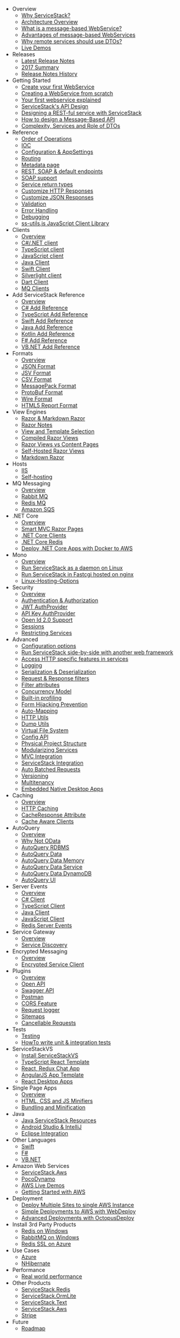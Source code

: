 
- Overview
    - [Why ServiceStack?](/why-servicestack)
    - [Architecture Overview](/architecture-overview)
    - [What is a message-based WebService?](/what-is-a-message-based-web-service)
    - [Advantages of message-based WebServices](/advantages-of-message-based-web-services)
    - [Why remote services should use DTOs?](http://stackoverflow.com/a/15369736/85785)
    - [Live Demos](https://github.com/ServiceStackApps/LiveDemos)
- Releases
    - [Latest Release Notes](/releases/v4.5.8)
    - [2017 Summary](/releases/)
    - [Release Notes History](/release-notes-history)
- Getting Started
    - [Create your first WebService](/create-your-first-webservice)
    - [Creating a WebService from scratch](/create-webservice-from-scratch)
    - [Your first webservice explained](/your-first-webservice-explained)
    - [ServiceStack's API Design](/api-design)
    - [Designing a REST-ful service with ServiceStack](http://stackoverflow.com/a/15235822/85785)
    - [How to design a Message-Based API](http://stackoverflow.com/a/15941229/85785)
    - [Complexity, Services and Role of DTOs](http://stackoverflow.com/a/32940275/85785)
- Reference
    - [Order of Operations](/order-of-operations)
    - [IOC](/ioc)
    - [Configuration & AppSettings](/appsettings)
    - [Routing](/routing)
    - [Metadata page](/metadata-page)
    - [REST, SOAP & default endpoints](/endpoints)
    - [SOAP support](/soap-support)
    - [Service return types](/service-return-types)
    - [Customize HTTP Responses](/customize-http-responses)
    - [Customize JSON Responses](/customize-json-responses)
    - [Validation](/validation)
    - [Error Handling](/error-handling)
    - [Debugging](/debugging)
    - [ss-utils.js JavaScript Client Library](/ss-utils-js)
- Clients
    - [Overview](/clients-overview)
    - [C#/.NET client](/csharp-client)
    - [TypeScript client](/typescript-add-servicestack-reference#typescript-serviceclient)
    - [JavaScript client](/javascript-client)
    - [Java Client](/java-add-servicestack-reference#jsonserviceclient-api)
    - [Swift Client](/swift-add-servicestack-reference#swift-client-usage)
    - [Silverlight client](/silverlight-client)
    - [Dart Client](/dart-client)
    - [MQ Clients](/messaging#mq-client-architecture)
- Add ServiceStack Reference
    - [Overview](/add-servicestack-reference)
    - [C# Add Reference](/csharp-add-servicestack-reference)
    - [TypeScript Add Reference](/typescript-add-servicestack-reference)
    - [Swift Add Reference](/swift-add-servicestack-reference)
    - [Java Add Reference](/java-add-servicestack-reference)
    - [Kotlin Add Reference](/kotlin-add-servicestack-reference)
    - [F# Add Reference](/fsharp-add-servicestack-reference)
    - [VB.NET Add Reference](/vbnet-add-servicestack-reference)
- Formats
    - [Overview](/formats)
    - [JSON Format](https://github.com/ServiceStack/ServiceStack.Text/)
    - [JSV Format](/jsv-format)
    - [CSV Format](/csv-format)
    - [MessagePack Format](/messagepack-format)
    - [ProtoBuf Format](/protobuf-format)
    - [Wire Format](/wire-format)
    - [HTML5 Report Format](/html5reportformat)
- View Engines
    - [Razor & Markdown Razor](http://razor.servicestack.net/)
    - [Razor Notes](/razor-notes)
    - [View and Template Selection](/view-and-template-selection)
    - [Compiled Razor Views](/compiled-razor-views)
    - [Razor Views vs Content Pages](http://stackoverflow.com/questions/13206038/servicestack-razor-default-page/13206221#13206221)
    - [Self-Hosted Razor Views](http://www.ienablemuch.com/2012/12/self-hosting-servicestack-serving.html) 
    - [Markdown Razor](/markdown-razor)
- Hosts
    - [IIS](/iis)
    - [Self-hosting](/self-hosting)
- MQ Messaging
    - [Overview](/messaging)
    - [Rabbit MQ](/rabbit-mq)
    - [Redis MQ](/redis-mq)
    - [Amazon SQS](https://github.com/ServiceStack/ServiceStack.Aws#sqsmqserver)
- .NET Core
    - [Overview](/netcore)
    - [Smart MVC Razor Pages](/netcore-razor)
    - [.NET Core Clients](/netcore-clients)
    - [.NET Core Redis](/netcore-redis)
    - [Deploy .NET Core Apps with Docker to AWS](/deploy-netcore-docker-aws-ecs)
- Mono
    - [Overview](/mono)
    - [Run ServiceStack as a daemon on Linux](/servicestack-as-daemon-on-linux)
    - [Run ServiceStack in Fastcgi hosted on nginx](/servicestack-in-fastcgi-hosted-on-nginx)
    - [Linux-Hosting-Options](/linux-hosting-options)
- Security
    - [Overview](/security)
    - [Authentication & Authorization](/authentication-and-authorization)
    - [JWT AuthProvider](/jwt-authprovider)
    - [API Key AuthProvider](/api-key-authprovider)
    - [Open Id 2.0 Support](/openid)
    - [Sessions](/sessions)
    - [Restricting Services](/restricting-services)
- Advanced
    - [Configuration options](/configuration-options)
    - [Run ServiceStack side-by-side with another web framework](/servicestack-side-by-side-with-another-web-framework)
    - [Access HTTP specific features in services](/access-http-specific-features-in-services)
    - [Logging](/logging)
    - [Serialization & Deserialization](/serialization-deserialization)
    - [Request & Response filters](/request-and-response-filters)
    - [Filter attributes](/filter-attributes)
    - [Concurrency Model](/concurrency-model)
    - [Built-in profiling](/built-in-profiling)
    - [Form Hijacking Prevention](/form-hijacking-prevention)
    - [Auto-Mapping](/auto-mapping)
    - [HTTP Utils](/http-utils)
    - [Dump Utils](/dump-utils)
    - [Virtual File System](/virtual-file-system)
    - [Config API](/config-api)
    - [Physical Project Structure](/physical-project-structure)
    - [Modularizing Services](/modularizing-services)
    - [MVC Integration](/mvc-integration)
    - [ServiceStack Integration](/servicestack-integration)
    - [Auto Batched Requests](/auto-batched-requests)
    - [Versioning](/versioning)
    - [Multitenancy](/multitenancy)
    - [Embedded Native Desktop Apps](https://github.com/ServiceStack/ServiceStack.Gap)
- Caching
    - [Overview](/caching)
    - [HTTP Caching](/http-caching)
    - [CacheResponse Attribute](/cacheresponse-attribute)
    - [Cache Aware Clients](/cache-aware-clients)
- AutoQuery
    - [Overview](/autoquery)
    - [Why Not OData](/why-not-odata)
    - [AutoQuery RDBMS](/autoquery-rdbms)
    - [AutoQuery Data](/autoquery-data)
    - [AutoQuery Data Memory](/autoquery-memory)
    - [AutoQuery Data Service](/autoquery-service)
    - [AutoQuery Data DynamoDB](/autoquery-dynamodb)
    - [AutoQuery UI](https://github.com/ServiceStack/Admin)
- Server Events
    - [Overview](/server-events)
    - [C# Client](/csharp-server-events-client)
    - [TypeScript Client](/typescript-server-events-client)
    - [Java Client](/java-server-events-client)
    - [JavaScript Client](/javascript-server-events-client)
    - [Redis Server Events](/redis-server-events)
- Service Gateway
    - [Overview](/service-gateway)
    - [Service Discovery](/service-discovery)
- Encrypted Messaging
    - [Overview](/encrypted-messaging)
    - [Encrypted Service Client](/encrypted-messaging#encrypted-service-client)
- Plugins
    - [Overview](/plugins)
    - [Open API](/openapi)
    - [Swagger API](/swagger-api)
    - [Postman](/postman)
    - [CORS Feature](/corsfeature)
    - [Request logger](/request-logger)
    - [Sitemaps](/sitemaps)
    - [Cancellable Requests](/cancellable-requests)
- Tests
    - [Testing](/testing) 
    - [HowTo write unit & integration tests](/howto-write-unit-integration-tests)
- ServiceStackVS
    - [Install ServiceStackVS](/install-servicestackvs)
    - [TypeScript React Template](https://github.com/ServiceStackApps/typescript-react-template/)
    - [React, Redux Chat App](https://github.com/ServiceStackApps/ReactChat)
    - [AngularJS App Template](https://github.com/ServiceStack/ServiceStackVS/blob/master/docs/angular-spa.md)
    - [React Desktop Apps](https://github.com/ServiceStackApps/ReactDesktopApps)
- Single Page Apps
    - [Overview](/single-page-apps) 
    - [HTML, CSS and JS Minifiers](/html-css-and-javascript-minification)
    - [Bundling and Minification](/bundling-and-minification)
- Java
    - [Java ServiceStack Resources](/java)
    - [Android Studio & IntelliJ](/java-add-servicestack-reference#servicestack-idea-android-studio-plugin)
    - [Eclipse Integration](https://github.com/ServiceStack/ServiceStack.Java/tree/master/src/ServiceStackEclipse#eclipse-integration-with-servicestack)
- Other Languages
    - [Swift](/swift)
    - [F#](/fsharp)
    - [VB.NET](/vbnet)
- Amazon Web Services
    - [ServiceStack.Aws](https://github.com/ServiceStack/ServiceStack.Aws)
    - [PocoDynamo](https://github.com/ServiceStack/PocoDynamo)
    - [AWS Live Demos](http://awsapps.servicestack.net)
    - [Getting Started with AWS](https://github.com/ServiceStackApps/AwsGettingStarted)
- Deployment
    - [Deploy Multiple Sites to single AWS Instance](/deploy-multiple-sites-to-aws)
    - [Simple Deployments to AWS with WebDeploy](/simple-deployments-to-aws)
    - [Advanced Deployments with OctopusDeploy](/advanced-deployment-octopus-deploy)
- Install 3rd Party Products
    - [Redis on Windows](https://github.com/ServiceStack/redis-windows)
    - [RabbitMQ on Windows](https://github.com/ServiceStack/rabbitmq-windows)
    - [Redis SSL on Azure](/ssl-redis-azure)
- Use Cases
    - [Azure](/azure)
    - [NHibernate](/nhibernate) 
- Performance
    - [Real world performance](/real-world-performance) 
- Other Products
    - [ServiceStack.Redis](https://github.com/ServiceStack/ServiceStack.Redis)
    - [ServiceStack.OrmLite](https://github.com/ServiceStack/ServiceStack.OrmLite)
    - [ServiceStack.Text](https://github.com/ServiceStack/ServiceStack.Text)
    - [ServiceStack.Aws](https://github.com/ServiceStack/ServiceStack.Aws)
    - [Stripe](https://github.com/ServiceStack/Stripe)
- Future
    - [Roadmap](/roadmap)